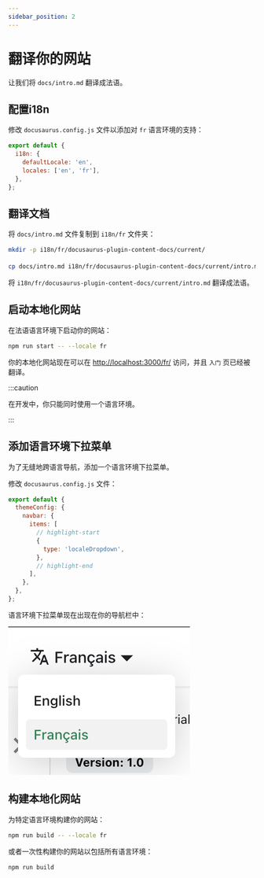 ```yaml
---
sidebar_position: 2
---
```


# 翻译你的网站

让我们将 `docs/intro.md` 翻译成法语。

## 配置i18n

修改 `docusaurus.config.js` 文件以添加对 `fr` 语言环境的支持：

```js title="docusaurus.config.js"
export default {
  i18n: {
    defaultLocale: 'en',
    locales: ['en', 'fr'],
  },
};
```

## 翻译文档

将 `docs/intro.md` 文件复制到 `i18n/fr` 文件夹：

```bash
mkdir -p i18n/fr/docusaurus-plugin-content-docs/current/

cp docs/intro.md i18n/fr/docusaurus-plugin-content-docs/current/intro.md
```

将 `i18n/fr/docusaurus-plugin-content-docs/current/intro.md` 翻译成法语。

## 启动本地化网站

在法语语言环境下启动你的网站：

```bash
npm run start -- --locale fr
```

你的本地化网站现在可以在 [http://localhost:3000/fr/](http://localhost:3000/fr/) 访问，并且 `入门` 页已经被翻译。

:::caution

在开发中，你只能同时使用一个语言环境。

:::

## 添加语言环境下拉菜单

为了无缝地跨语言导航，添加一个语言环境下拉菜单。

修改 `docusaurus.config.js` 文件：

```js title="docusaurus.config.js"
export default {
  themeConfig: {
    navbar: {
      items: [
        // highlight-start
        {
          type: 'localeDropdown',
        },
        // highlight-end
      ],
    },
  },
};
```

语言环境下拉菜单现在出现在你的导航栏中：

![语言环境下拉菜单](./img/localeDropdown.png)

## 构建本地化网站

为特定语言环境构建你的网站：

```bash
npm run build -- --locale fr
```

或者一次性构建你的网站以包括所有语言环境：

```bash
npm run build
```
